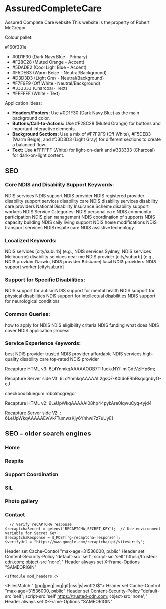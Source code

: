 # AssuredCompleteCare
Assured Complete Care website
This website is the property of Robert McGregor


Colour pallet:

#160f331e

- #0D1F30 (Dark Navy Blue - Primary)
- #F28C28 (Muted Orange - Accent)
- #5DADE2 (Cool Light Blue - Accent)
- #F5DEB3 (Warm Beige - Neutral/Background)
- #D3D3D3 (Light Gray - Neutral/Background)
- #F7F9F9 (Off White - Neutral/Background)
- #333333 (Charcoal - Text)
- #FFFFFF (White - Text)


Application Ideas:
- **Headers/Footers:** Use #0D1F30 (Dark Navy Blue) as the main background color.
- **Buttons/Call-to-Actions:** Use #F28C28 (Muted Orange) for buttons and important interactive elements.
- **Background Sections:** Use a mix of #F7F9F9 (Off White), #F5DEB3 (Warm Beige), and #D3D3D3 (Light Gray) for different sections to create a balanced flow.
- **Text:** Use #FFFFFF (White) for light-on-dark and #333333 (Charcoal) for dark-on-light content.

## SEO

### Core NDIS and Disability Support Keywords:
NDIS services
NDIS support
NDIS provider
NDIS registered provider
disability support services
disability care
NDIS disability services
disability care providers
National Disability Insurance Scheme
disability support workers
NDIS Service Categories:
NDIS personal care
NDIS community participation
NDIS plan management
NDIS coordination of supports
NDIS capacity building
NDIS daily living support
NDIS home modifications
NDIS transport services
NDIS respite care
NDIS assistive technology

### Localized Keywords:
NDIS services [city/suburb] (e.g., NDIS services Sydney, NDIS services Melbourne)
disability services near me
NDIS provider [city/suburb] (e.g., NDIS provider Darwin, NDIS provider Brisbane)
local NDIS providers
NDIS support worker [city/suburb]

### Support for Specific Disabilities:
NDIS support for autism
NDIS support for mental health
NDIS support for physical disabilities
NDIS support for intellectual disabilities
NDIS support for neurological conditions

### Common Queries:
how to apply for NDIS
NDIS eligibility criteria
NDIS funding
what does NDIS cover
NDIS application process

### Service Experience Keywords:
best NDIS provider
trusted NDIS provider
affordable NDIS services
high-quality disability care
top-rated NDIS provider

Recapture HTML v3: 6LdYnmkqAAAAAOOB7TI1uokkNYf-miGdtVzlHp6m; 

Recapture Server side V3: 6LdYnmkqAAAAAL2gsQ7-K0l4oERbBsqognbyO-eJ 


checkbox bluegum robotmcgregor

Recapture HTML v2: 6LeUpWkqAAAAAI08hp44pybAre0IqwuCyq-tyjd4

Recapture Server side V2: : 6LeUpWkqAAAAAEwVk7TumwzKjy6Ynhwi7z7uUyE1



## SEO - older search engines

### Home

<!-- SEO Optimized Title Tag -->
<title>Bluegum Ability Services | Trusted NDIS Disability Support Provider in NT & QLD</title>


<!-- Meta Description -->
<meta name="description" content="Bluegum Ability Services, an NDIS-registered provider, offers personalized disability support and care services across Northern Territory and Queensland. We are committed to empowering individuals through quality, compassionate support. Discover our services today.">

<!-- Meta Keywords -->
<meta name="keywords" content="NDIS services, disability support, NDIS provider, disability care, Bluegum Ability Services, NDIS registered provider, National Disability Insurance Scheme, disability care provider, disability support services, Northern Territory, Queensland, Darwin, Tennant Creek, Palmerston, Townsville, accessible support, disability accommodation, NDIS participant support">


### Respite

<!-- SEO Optimized Title Tag -->
<title>Bluegum Ability Services | Trusted NDIS Respite - Short Term Stay</title>

<!-- Meta Description -->
<meta name="description" content="Bluegum Ability Services offers trusted NDIS-registered respite and short-term accommodation for individuals with disabilities in the Northern Territory. Our team provides tailored support and comfortable, accessible stays in Darwin, Tennant Creek, and surrounding areas, ensuring quality care and peace of mind for participants and families alike.">

<!-- Meta Keywords -->
<meta name="keywords" content="NDIS respite, short-term stays, disability respite care, Bluegum Ability Services, NDIS provider NT, NDIS respite provider, disability accommodation, respite care Darwin, respite care Tennant Creek, NT disability support, temporary accommodation for disability, respite and care services, short-term disability accommodation, support services Northern Territory, NT disability support, accessible stays, disability support NT, National Disability Insurance Scheme respite">

### Support Coordination

<!-- SEO Optimized Title Tag -->
<title>Bluegum Ability Services | Trusted NDIS Support Coordination</title>

<!-- Meta Description -->
<meta name="description" content="Bluegum Ability Services provides comprehensive NDIS support coordination across Australia with a focus in the NT, helping participants navigate the NDIS, connect with services, and create tailored support plans. Our team is dedicated to empowering individuals with disabilities to achieve their goals through expert guidance and personalized care.">

<!-- Meta Keywords -->
<meta name="keywords" content="support coordination, NDIS support coordination, disability support Australia, Bluegum Ability Services, NDIS services Australia, disability support coordination, NDIS provider, personalized support plans, disability coordination, NDIS participant support, Bluegum support services, disability care, Australia disability services">


### SIL

<!-- SEO Optimized Title Tag -->
<title>Bluegum Ability Services | Supported Independent Living (SIL) for NDIS Participants</title>

<!-- Meta Description -->
<meta name="description" content="Bluegum Ability Services offers quality Supported Independent Living (SIL) options for NDIS participants, providing a safe, supportive environment to foster independence and enhance daily living skills. Explore our SIL homes across Northern Territory and Queensland.">

<!-- Meta Keywords -->
<meta name="keywords" content="Supported Independent Living, SIL, NDIS SIL provider, disability housing, Bluegum Ability Services, NDIS registered provider, supported accommodation, disability support NT, disability housing Queensland, independent living, NDIS services Northern Territory, disability support Queensland, Darwin, Tennant Creek, Katherine, Alice Springs, Palmerston, QLD, Cairns, Townsville, Mackay, Rockhampton, independent living support, SIL homes">

### Photo gallery

<!-- SEO Optimized Title Tag -->
<title>Bluegum Ability Services | Photo Gallery of Disability Support Services</title>


<!-- Meta Description -->
<meta name="description" content="Explore our photo gallery at Bluegum Ability Services, showcasing our commitment to quality disability support and care for NDIS participants across Northern Territory and Queensland. See our facilities, community involvement, and dedicated support services in action.">

<!-- Meta Keywords -->
<meta name="keywords" content="Bluegum Ability photo gallery, disability support photos, NDIS services gallery, NDIS community access, Bluegum Ability Services, disability care photos, disability support NT, disability services Queensland, NDIS registered provider, disability accommodation gallery, community access photos, supported living photos, NT, Darwin, Alice Springs, Katherine, Tennant Creek, Palmerston, QLD, Townsville, Cairns, Mackay, photo gallery, NDIS support images">


### Contact

<!-- SEO Optimized Title Tag -->
<title>Bluegum Ability Services | Contact Us for Disability Support</title>


<!-- Meta Description -->
<meta name="description" content="Get in touch with Bluegum Ability Services, a trusted NDIS registered provider of disability support services across Northern Territory and Queensland. Our team is here to answer your questions and help you find the right support solutions. Contact us today.">

<!-- Meta Keywords -->
<meta name="keywords" content="contact Bluegum Ability Services, Bluegum contact information, NDIS provider contact, disability support contact NT, contact NDIS support NT, contact disability services Queensland, Bluegum Ability Services phone number, email Bluegum, NDIS registered provider contact">



      // Verify reCAPTCHA response
    $recaptchaSecret = getenv('RECAPTCHA_SECRET_KEY');  // Use environment variable for Secret Key
    $recaptchaResponse = $_POST['g-recaptcha-response'];
    $verifyUrl = "https://www.google.com/recaptcha/api/siteverify"; 



<IfModule mod_headers.c>
  <FilesMatch "\.(jpg|jpeg|png|gif|css|js|woff2)$">
    Header set Cache-Control "max-age=31536000, public"
  </FilesMatch>
  Header set Content-Security-Policy "default-src 'self'; script-src 'self' https://trusted-cdn.com; object-src 'none';"
  Header always set X-Frame-Options "SAMEORIGIN"
</IfModule>

    <IfModule mod_headers.c>
  <FilesMatch "\.(jpg|jpeg|png|gif|css|js|woff2)$">
    Header set Cache-Control "max-age=31536000, public"
  </FilesMatch>
  Header set Content-Security-Policy "default-src 'self'; script-src 'self' https://trusted-cdn.com; object-src 'none';"
  Header always set X-Frame-Options "SAMEORIGIN"
</IfModule>